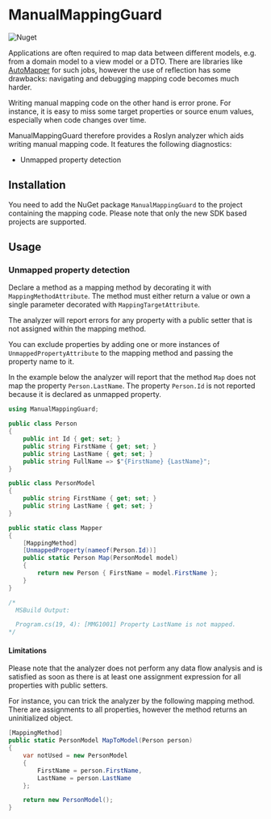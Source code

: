 # ManualMappingGuard

![Nuget](https://img.shields.io/nuget/v/ManualMappingGuard)

Applications are often required to map data between different models, e.g. from a domain model to a view model or a DTO. There are libraries like [AutoMapper](https://automapper.org/) for such jobs, however the use of reflection has some drawbacks: navigating and debugging mapping code becomes much harder.

Writing manual mapping code on the other hand is error prone. For instance, it is easy to miss some target properties or source enum values, especially when code changes over time.

ManualMappingGuard therefore provides a Roslyn analyzer which aids writing manual mapping code. It features the following diagnostics:

* Unmapped property detection

## Installation

You need to add the NuGet package `ManualMappingGuard` to the project containing the mapping code. Please note that only the new SDK based projects are supported.

## Usage

### Unmapped property detection

Declare a method as a mapping method by decorating it with `MappingMethodAttribute`. The method must either return a value or own a single parameter decorated with `MappingTargetAttribute`.

The analyzer will report errors for any property with a public setter that is not assigned within the mapping method.

You can exclude properties by adding one or more instances of `UnmappedPropertyAttribute` to the mapping method and passing the property name to it.

In the example below the analyzer will report that the method `Map` does not map the property `Person.LastName`. The property `Person.Id` is not reported because it is declared as unmapped property.

```csharp
using ManualMappingGuard;

public class Person
{
    public int Id { get; set; }
    public string FirstName { get; set; }
    public string LastName { get; set; }
    public string FullName => $"{FirstName} {LastName}";
}

public class PersonModel
{
    public string FirstName { get; set; }
    public string LastName { get; set; }
}

public static class Mapper
{
    [MappingMethod]
    [UnmappedProperty(nameof(Person.Id))]
    public static Person Map(PersonModel model)
    {
        return new Person { FirstName = model.FirstName };
    }
}

/*
  MSBuild Output:

  Program.cs(19, 4): [MMG1001] Property LastName is not mapped.
*/
```

#### Limitations

Please note that the analyzer does not perform any data flow analysis and is satisfied as soon as there is at least one assignment expression for all properties with public setters.

For instance, you can trick the analyzer by the following mapping method. There are assignments to all properties, however the method returns an uninitialized object.

```csharp
[MappingMethod]
public static PersonModel MapToModel(Person person)
{
    var notUsed = new PersonModel
    {
        FirstName = person.FirstName,
        LastName = person.LastName
    };

    return new PersonModel();
}
```